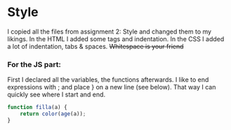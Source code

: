 # Style 

I copied all the files from assignment 2: Style and changed them to my likings. In the HTML I added some tags and indentation. 
In the CSS I added a lot of indentation, tabs & spaces. ~~Whitespace is your friend~~

### For the JS part:
First I declared all the variables, the functions afterwards. I like to end expressions with ; and place } on a new line (see below). 
That way I can quickly see where I start and end.

```javascript
function filla(a) {
    return color(age(a));
}
```
